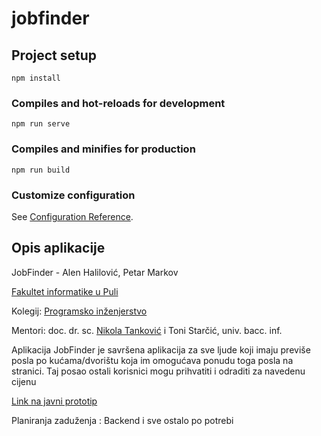 # jobfinder

## Project setup
```
npm install
```

### Compiles and hot-reloads for development
```
npm run serve
```

### Compiles and minifies for production
```
npm run build
```

### Customize configuration
See [Configuration Reference](https://cli.vuejs.org/config/).

## Opis aplikacije
JobFinder - Alen Halilović, Petar Markov

[Fakultet informatike u Puli](https://fipu.unipu.hr/)

Kolegij: [Programsko inženjerstvo](ntankovic.unipu.hr/pi)

Mentori: doc. dr. sc. [Nikola Tanković](ntankovic.unipu.hr) i Toni Starčić, univ. bacc. inf.

Aplikacija JobFinder je savršena aplikacija za sve ljude koji imaju previše posla po kućama/dvorištu koja im omogućava ponudu toga posla na stranici. Taj posao ostali korisnici mogu prihvatiti i odraditi za navedenu cijenu

[Link na javni prototip](https://www.figma.com/proto/O3DPoogVyGRU1bMSpnQ7wA/JobFinder?node-id=1%3A4&scaling=scale-down)

Planiranja zaduženja : Backend i sve ostalo po potrebi